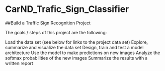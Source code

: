 # CarND_Trafic_Sign_Classifier

##Build a Traffic Sign Recognition Project

The goals / steps of this project are the following:

Load the data set (see below for links to the project data set)
Explore, summarize and visualize the data set
Design, train and test a model architecture
Use the model to make predictions on new images
Analyze the softmax probabilities of the new images
Summarize the results with a written report

